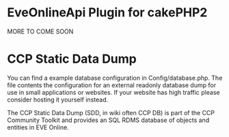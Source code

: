 EveOnlineApi Plugin for cakePHP2
================================

MORE TO COME SOON






CCP Static Data Dump
====================

You can find a example database configuration in Config/database.php. The file contents the configuration for an external readonly database dump for use in small applications or websites. If your website has high traffic please consider hosting it yourself instead.

The CCP Static Data Dump (SDD, in wiki often CCP DB) is part of the CCP Community Toolkit and provides an SQL RDMS database of objects and entities in EVE Online. 




